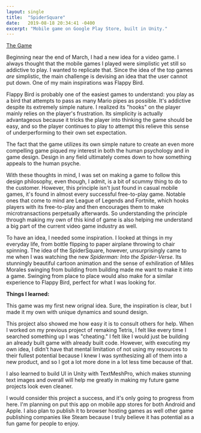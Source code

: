 ```yaml
---
layout: single
title:  "SpiderSquare"
date:   2019-08-18 20:34:41 -0400
excerpt: "Mobile game on Google Play Store, built in Unity."
---
```

[The Game](https://drive.google.com/open?id=1ZfGw4wC49k1kT4zib9tAgsk5X1Lx0cax)

Beginning near the end of March, I had a new idea for a video game. I always thought that the mobile games I played were
simplistic yet still so addictive to play. I wanted to replicate that. Since the idea of the top games _are_ simplistic,
the main challenge is devising an idea that the user cannot put down. One of my main inspirations was Flappy Bird.

Flappy Bird is probably one of the easiest games to understand: you play as a bird that attempts to pass as many Mario 
pipes as possible. It's addictive despite its extremely simple nature. I realized its "hooks" on the player mainly relies 
on the player's frustration. Its simplicity is actually advantageous because it tricks the player into thinking the game
should be easy, and so the player continues to play to attempt this relieve this sense of underperforming to their own set
expectation.

The fact that the game utilizes its own simple nature to create an even more compelling game piqued my interest in both the human
psychology and in game design. Design in any field ultimately comes down to how something appeals to the human psyche.

With these thoughts in mind, I was set on making a game to follow this design philosophy, even though, I admit, is a bit of 
scummy thing to do to the customer. However, this principle isn't just found in casual mobile games, it's found in almost every
successful free-to-play game. Notable ones that come to mind are League of Legends and Fortnite, which hooks players with its
free-to-play and then encourages them to make microtransactions perpetually afterwards. So understanding the principle through
making my own of this kind of game is also helping me understand a big part of the current video game industry as well.

To have an idea, I needed some inspiration. I looked at things in my everyday life, from bottle flipping to paper airplane throwing to chair spinning. The idea of the SpiderSquare, however, unsurprisingly came to me when I was watching the new _Spiderman: Into the Spider-Verse_. Its stunningly beautiful cartoon animation and the sense of exhiliration of Miles
Morales swinging from building from building made me want to make it into a game. Swinging from place to place would also make 
for a similar experience to Flappy Bird, perfect for what I was looking for.

**__Things I learned:__**

This game was my first new orignal idea. Sure, the inspiration is clear, but I made it my own with unique dynamics and sound design.

This project also showed me how easy it is to consult others for help. When I worked on my previous project of remaking Tetris, I felt like every time I searched something up I was "cheating." I felt like I would just be building an already built game with already built code. However, with executing my own idea, I didn't have that mental limitation of not using my resources to their
fullest potential because I knew I was synthesizing all of them into a new product, and so I got a lot more done in a lot less
time because of that.

I also learned to build UI in Unity with TextMeshPro, which makes stunning text images and overall will help me greatly in making my future game projects look even cleaner. 

I would consider this project a success, and it's only going to progress from here. I'm planning on put this app on mobile app
stores for both Android and Apple. I also plan to publish it to browser hosting games as well other game publishing companies like Steam because I truly believe it has potential as a fun game for people to enjoy.